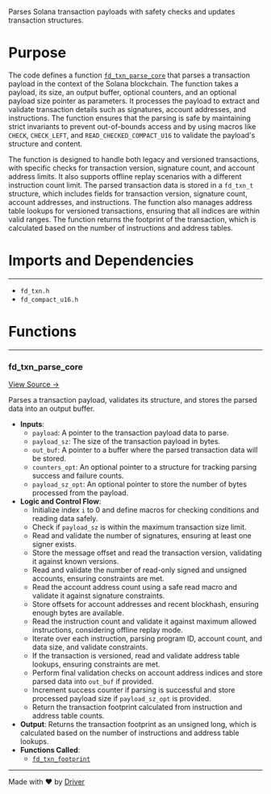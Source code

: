 <!--------------------------------------------------------------------------------->
<!-- IMPORTANT: This file is auto-generated by Driver (https://driver.ai). -------->
<!-- Manual edits may be overwritten on future commits. --------------------------->
<!--------------------------------------------------------------------------------->

Parses Solana transaction payloads with safety checks and updates transaction structures.

# Purpose
The code defines a function [`fd_txn_parse_core`](<#fd_txn_parse_core>) that parses a transaction payload in the context of the Solana blockchain. The function takes a payload, its size, an output buffer, optional counters, and an optional payload size pointer as parameters. It processes the payload to extract and validate transaction details such as signatures, account addresses, and instructions. The function ensures that the parsing is safe by maintaining strict invariants to prevent out-of-bounds access and by using macros like `CHECK`, `CHECK_LEFT`, and `READ_CHECKED_COMPACT_U16` to validate the payload's structure and content.

The function is designed to handle both legacy and versioned transactions, with specific checks for transaction version, signature count, and account address limits. It also supports offline replay scenarios with a different instruction count limit. The parsed transaction data is stored in a `fd_txn_t` structure, which includes fields for transaction version, signature count, account addresses, and instructions. The function also manages address table lookups for versioned transactions, ensuring that all indices are within valid ranges. The function returns the footprint of the transaction, which is calculated based on the number of instructions and address tables.
# Imports and Dependencies

---
- `fd_txn.h`
- `fd_compact_u16.h`


# Functions

---
### fd\_txn\_parse\_core<!-- {{#callable:fd_txn_parse_core}} -->
[View Source →](<../../../../../src/ballet/txn/fd_txn_parse.c#L6>)

Parses a transaction payload, validates its structure, and stores the parsed data into an output buffer.
- **Inputs**:
    - `payload`: A pointer to the transaction payload data to parse.
    - `payload_sz`: The size of the transaction payload in bytes.
    - `out_buf`: A pointer to a buffer where the parsed transaction data will be stored.
    - `counters_opt`: An optional pointer to a structure for tracking parsing success and failure counts.
    - `payload_sz_opt`: An optional pointer to store the number of bytes processed from the payload.
- **Logic and Control Flow**:
    - Initialize index `i` to 0 and define macros for checking conditions and reading data safely.
    - Check if `payload_sz` is within the maximum transaction size limit.
    - Read and validate the number of signatures, ensuring at least one signer exists.
    - Store the message offset and read the transaction version, validating it against known versions.
    - Read and validate the number of read-only signed and unsigned accounts, ensuring constraints are met.
    - Read the account address count using a safe read macro and validate it against signature constraints.
    - Store offsets for account addresses and recent blockhash, ensuring enough bytes are available.
    - Read the instruction count and validate it against maximum allowed instructions, considering offline replay mode.
    - Iterate over each instruction, parsing program ID, account count, and data size, and validate constraints.
    - If the transaction is versioned, read and validate address table lookups, ensuring constraints are met.
    - Perform final validation checks on account address indices and store parsed data into `out_buf` if provided.
    - Increment success counter if parsing is successful and store processed payload size if `payload_sz_opt` is provided.
    - Return the transaction footprint calculated from instruction and address table counts.
- **Output**: Returns the transaction footprint as an unsigned long, which is calculated based on the number of instructions and address table lookups.
- **Functions Called**:
    - [`fd_txn_footprint`](<fd_txn.h.md#fd_txn_footprint>)



---
Made with ❤️ by [Driver](https://www.driver.ai/)